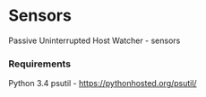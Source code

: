 # Sensors

Passive Uninterrupted Host Watcher - sensors

### Requirements

Python 3.4
psutil - https://pythonhosted.org/psutil/ 
